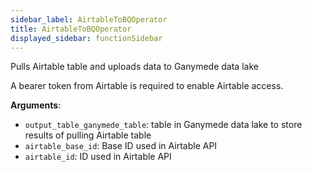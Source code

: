 ```yaml
---
sidebar_label: AirtableToBQOperator
title: AirtableToBQOperator
displayed_sidebar: functionSidebar
---
```


Pulls Airtable table and uploads data to Ganymede data lake

A bearer token from Airtable is required to enable Airtable access.

**Arguments**:

- `output_table_ganymede_table`: table in Ganymede data lake to store results of pulling Airtable table
- `airtable_base_id`: Base ID used in Airtable API
- `airtable_id`: ID used in Airtable API

